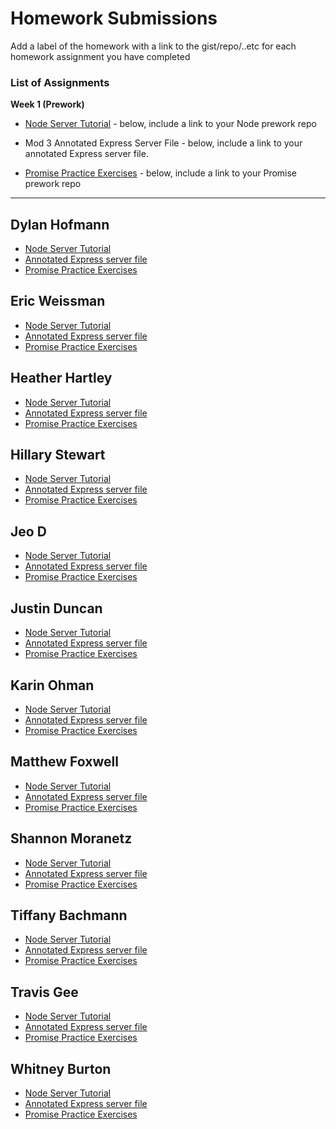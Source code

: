# Homework Submissions

Add a label of the homework with a link to the gist/repo/..etc for each homework assignment you have completed

### List of Assignments

**Week 1 (Prework)**

* [Node Server Tutorial](http://frontend.turing.io/lessons/module-4/node-prework.html) - below, include a link to your Node prework repo

* Mod 3 Annotated Express Server File - below, include a link to your annotated Express server file.

* [Promise Practice Exercises](https://gist.github.com/robbiejaeger/dc8f55c1f9462741090862f736b82cab) - below, include a link to your Promise prework repo

---

## Dylan Hofmann

* [Node Server Tutorial](https://github.com/dylhof/NodeJS-Practice)
* [Annotated Express server file](https://github.com/dylhof/trapper-keeper-api/tree/annotate-Dylan)
* [Promise Practice Exercises](https://repl.it/@dylhof/Promises)

## Eric Weissman

* [Node Server Tutorial]()
* [Annotated Express server file]()
* [Promise Practice Exercises]()

## Heather Hartley

* [Node Server Tutorial](https://github.com/hlhartley/node-server)
* [Annotated Express server file](https://github.com/hlhartley/annotated-server/blob/master/server.js)
* [Promise Practice Exercises](https://repl.it/@hlhartley/Promise-pledges)

## Hillary Stewart

* [Node Server Tutorial](https://gist.github.com/hillstew/1c327eb515e9d3e0907de0a330e7b112)
* [Annotated Express server file](https://gist.github.com/hillstew/69c4beddde4c21f4cbc44df8b8ff5b8e)
* [Promise Practice Exercises](https://repl.it/@hillstew/prework-promises)

## Jeo D

* [Node Server Tutorial](https://github.com/dForDeveloper/nodejs-prework)
* [Annotated Express server file](https://github.com/dForDeveloper/trapper-keeper-api/blob/jd-prework/app.js)
* [Promise Practice Exercises](https://repl.it/@UAv27axHJ9mD/PromisesPrework)

## Justin Duncan

* [Node Server Tutorial]()
* [Annotated Express server file]()
* [Promise Practice Exercises]()

## Karin Ohman

* [Node Server Tutorial]()
* [Annotated Express server file]()
* [Promise Practice Exercises]()

## Matthew Foxwell

* [Node Server Tutorial](https://github.com/foxwellm/node-prework/blob/master/server.js)
* [Annotated Express server file](https://github.com/foxwellm/trapper-keeper-be/blob/master/app.js)
* [Promise Practice Exercises](https://repl.it/@fox8844/Promises-practice)

## Shannon Moranetz

* [Node Server Tutorial](https://github.com/shannonmoranetz/node-practice)
* [Annotated Express server file](https://github.com/shannonmoranetz/trapper-keeper-api/tree/annotate)
* [Promise Practice Exercises](https://repl.it/@shannonmoranetz/promises-practice)

## Tiffany Bachmann

* [Node Server Tutorial]()
* [Annotated Express server file]()
* [Promise Practice Exercises]()

## Travis Gee

* [Node Server Tutorial]()
* [Annotated Express server file]()
* [Promise Practice Exercises]()

## Whitney Burton

* [Node Server Tutorial]()
* [Annotated Express server file]()
* [Promise Practice Exercises]()
